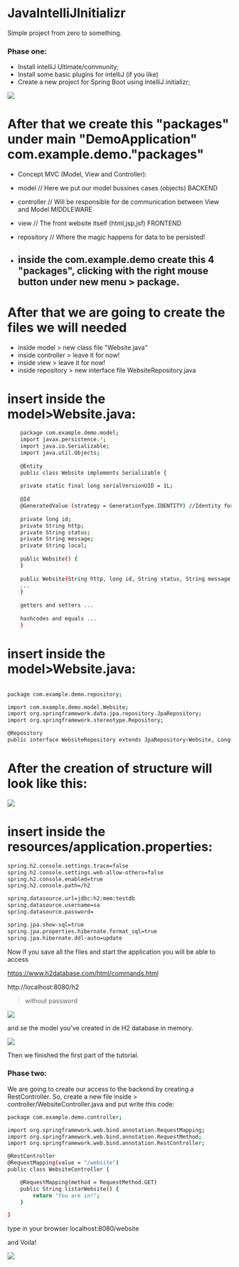 # JavaIntelliJInitializr
Simple project from zero to something.

<h3>Phase one:</h3>

- Install intelliJ Ultimate/community;
- Install some basic plugins for intelliJ (if you like) 
- Create a new project for Spring Boot using IntelliJ initializr;

![](https://github.com/magnoweege/JavaIntelliJInitializr/blob/master/images/001.JPG)

# After that we create this "packages" under main "DemoApplication" com.example.demo."packages"
  
  - Concept MVC (Model, View and Controller):
  - model       // Here we put our model bussines cases (objects) BACKEND
  - controller  // Will be responsible for de communication between View and Model MIDDLEWARE
  - view        // The front website itself (html,jsp,jsf) FRONTEND 
  - repository  // Where the magic happens for data to be persisted!
  
  - ## inside the com.example.demo create this 4 "packages", clicking with the right mouse button under new menu > package. ##
  
# After that we are going to create the files we will needed

  - inside model > new class file "Website.java"
  - inside controller > leave it for now!
  - inside view > leave it for now!
  - inside repository > new interface file WebsiteRepository.java
  
  # insert inside the model>Website.java:
  
```sh
    package com.example.demo.model;
    import javax.persistence.*;
    import java.io.Serializable;
    import java.util.Objects;
    
    @Entity
    public class Website implements Serializable {
    
    private static final long serialVersionUID = 1L;
    
    @Id
    @GeneratedValue (strategy = GenerationType.IDENTITY) //Identity for H2
    
    private long id;
    private String http;
    private String status;
    private String message;
    private String local;
    
    public Website() {
    }
    
    public Website(String http, long id, String status, String message, String local) {
    ...
    }
    
    getters and setters ...
    
    hashcodes and equals ...
    }

```

# insert inside the model>Website.java:

```sh

package com.example.demo.repository;

import com.example.demo.model.Website;
import org.springframework.data.jpa.repository.JpaRepository;
import org.springframework.stereotype.Repository;

@Repository
public interface WebsiteRepository extends JpaRepository<Website, Long>{

```

# After the creation of structure will look like this:

![](https://github.com/magnoweege/JavaIntelliJInitializr/blob/master/images/002.JPG)

# insert inside the resources/application.properties:

```sh
spring.h2.console.settings.trace=false
spring.h2.console.settings.web-allow-others=false
spring.h2.console.enabled=true
spring.h2.console.path=/h2

spring.datasource.url=jdbc:h2:mem:testdb
spring.datasource.username=sa
spring.datasource.password=

spring.jpa.show-sql=true
spring.jpa.properties.hibernate.format_sql=true
spring.jpa.hibernate.ddl-auto=update

```

Now if you save all the files and start the application you will be able to access 

https://www.h2database.com/html/commands.html

http://localhost:8080/h2 
> without password

![](https://github.com/magnoweege/JavaIntelliJInitializr/blob/master/images/003.JPG)

and se the model you've created in de H2 database in memory.

![](https://github.com/magnoweege/JavaIntelliJInitializr/blob/master/images/004.JPG)

Then we finished the first part of the tutorial.

<h3>Phase two:</h3>

We are going to create our access to the backend by creating a RestController.
So, create a new file inside > controller/WebsiteController.java and put write this code:

```sh
package com.example.demo.controller;

import org.springframework.web.bind.annotation.RequestMapping;
import org.springframework.web.bind.annotation.RequestMethod;
import org.springframework.web.bind.annotation.RestController;

@RestController
@RequestMapping(value = "/website")
public class WebsiteController {

    @RequestMapping(method = RequestMethod.GET)
    public String listarWebsite() {
        return "You are in!";
    }

}
```
type in your browser localhost:8080/website

and Voila!

![](https://github.com/magnoweege/JavaIntelliJInitializr/blob/master/images/005.JPG)
